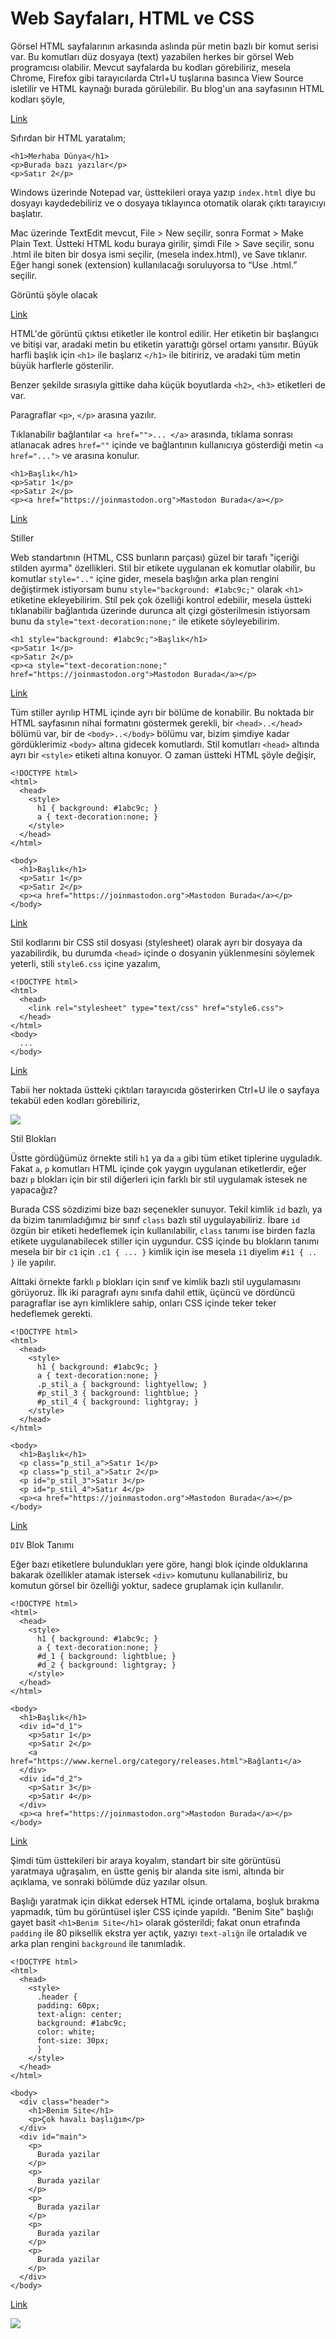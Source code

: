 # Web Sayfaları, HTML ve CSS

Görsel HTML sayfalarının arkasında aslında pür metin bazlı bir komut
serisi var. Bu komutları düz dosyaya (text) yazabilen herkes bir
görsel Web programcısı olabilir. Mevcut sayfalarda bu kodları
görebiliriz, mesela Chrome, Firefox gibi tarayıcılarda Ctrl+U
tuşlarına basınca View Source isletilir ve HTML kaynağı burada
görülebilir. Bu blog'un ana sayfasının HTML kodları şöyle,

[Link](web1.jpg)

Sıfırdan bir HTML yaratalım;

```
<h1>Merhaba Dünya</h1>
<p>Burada bazı yazılar</p>
<p>Satır 2</p>
```

Windows üzerinde Notepad var, üsttekileri oraya yazıp `index.html`
diye bu dosyayı kaydedebiliriz ve o dosyaya tıklayınca otomatik olarak
çıktı tarayıcıyı başlatır.

Mac üzerinde TextEdit mevcut, File > New seçilir, sonra Format > Make
Plain Text. Üstteki HTML kodu buraya girilir, şimdi File > Save seçilir,
sonu .html ile biten bir dosya ismi seçilir, (mesela index.html), ve Save
tıklanır. Eğer hangi sonek (extension) kullanılacağı soruluyorsa to
“Use .html.” seçilir.

Görüntü şöyle olacak

[Link](webtest1.html)

HTML'de görüntü çıktısı etiketler ile kontrol edilir. Her etiketin bir
başlangıcı ve bitişi var, aradaki metin bu etiketin yarattığı görsel
ortamı yansıtır. Büyük harfli başlık için `<h1>` ile başlarız `</h1>`
ile bitiririz, ve aradaki tüm metin büyük harflerle gösterilir.

Benzer şekilde sırasıyla gittike daha küçük boyutlarda `<h2>`, `<h3>`
etiketleri de var.

Paragraflar `<p>`, `</p>` arasına yazılır. 

Tıklanabilir bağlantılar `<a href="">... </a>` arasında, tıklama
sonrası atlanacak adres `href=""` içinde ve bağlantının kullanıcıya
gösterdiği metin `<a href="...">` ve </a> arasına konulur.

```
<h1>Başlık</h1>
<p>Satır 1</p>
<p>Satır 2</p>
<p><a href="https://joinmastodon.org">Mastodon Burada</a></p>
```

[Link](webtest2.html)

Stiller

Web standartının (HTML, CSS bunların parçası) güzel bir tarafı
"içeriği stilden ayırma" özellikleri. Stil bir etikete uygulanan ek
komutlar olabilir, bu komutlar `style=".."` içine gider, mesela
başlığın arka plan rengini değiştirmek istiyorsam bunu `style="background: #1abc9c;"`
olarak `<h1>` etiketine ekleyebilirim. Stil pek çok özelliği kontrol edebilir,
mesela üstteki tıklanabilir bağlantıda üzerinde durunca alt çizgi gösterilmesin
istiyorsam bunu da `style="text-decoration:none;"` ile etikete söyleyebilirim.

```
<h1 style="background: #1abc9c;">Başlık</h1>
<p>Satır 1</p>
<p>Satır 2</p>
<p><a style="text-decoration:none;" href="https://joinmastodon.org">Mastodon Burada</a></p>
```

[Link](webtest4.html)

Tüm stiller ayrılıp HTML içinde ayrı bir bölüme de konabilir. Bu noktada bir HTML
sayfasının nihai formatını göstermek gerekli, bir `<head>..</head>` bölümü var,
bir de `<body>..</body>` bölümu var, bizim şimdiye kadar gördüklerimiz `<body>`
altına gidecek komutlardı. Stil komutları `<head>` altında ayrı bir `<style>`
etiketi altına konuyor. O zaman üstteki HTML şöyle değişir,

```
<!DOCTYPE html>
<html>
  <head>
    <style>
      h1 { background: #1abc9c; }
      a { text-decoration:none; }
    </style>
  </head>
</html>

<body>
  <h1>Başlık</h1>
  <p>Satır 1</p>
  <p>Satır 2</p>
  <p><a href="https://joinmastodon.org">Mastodon Burada</a></p>
</body>
```

[Link](webtest5.html)


Stil kodlarını bir CSS stil dosyası (stylesheet) olarak ayrı bir dosyaya da
yazabilirdik, bu durumda `<head>` içinde o dosyanin yüklenmesini söylemek
yeterli, stili `style6.css` içine yazalım,

```
<!DOCTYPE html>
<html>
  <head>
    <link rel="stylesheet" type="text/css" href="style6.css">
  </head>
</html>
<body>
  ...
</body>
```

[Link](webtest6.html)

Tabii her noktada üstteki çıktıları tarayıcıda gösterirken Ctrl+U ile
o sayfaya tekabül eden kodları görebiliriz,

![](web2.jpg)

Stil Blokları

Üstte gördüğümüz örnekte stili `h1` ya da `a` gibi tüm etiket tiplerine
uyguladık. Fakat `a`, `p` komutları HTML içinde çok yaygın uygulanan
etiketlerdir, eğer bazı `p` blokları için bir stil diğerleri için
farklı bir stil uygulamak istesek ne yapacağız?

Burada CSS sözdizimi bize bazı seçenekler sunuyor. Tekil kimlik `id`
bazlı, ya da bizim tanımladığımız bir sınıf `class` bazlı stil
uygulayabiliriz. İbare `id` özgün bir etiketi hedeflemek için
kullanılabilir, `class` tanımı ise birden fazla etikete
uygulanabilecek stiller için uygundur.  CSS içinde bu blokların tanımı
mesela bir bir `c1` için `.c1 { ... }` kimlik için ise mesela `i1`
diyelim `#i1 { .. }` ile yapılır.

Alttaki örnekte farklı `p` blokları için sınıf ve kimlik bazlı stil
uygulamasını görüyoruz. İlk iki paragrafı aynı sınıfa dahil ettik,
üçüncü ve dördüncü paragraflar ise ayrı kimliklere sahip, onları
CSS içinde teker teker hedeflemek gerekti.

```
<!DOCTYPE html>
<html>
  <head>
    <style>
      h1 { background: #1abc9c; }
      a { text-decoration:none; }
      .p_stil_a { background: lightyellow; }
      #p_stil_3 { background: lightblue; }
      #p_stil_4 { background: lightgray; }
    </style>
  </head>
</html>

<body>
  <h1>Başlık</h1>
  <p class="p_stil_a">Satır 1</p>
  <p class="p_stil_a">Satır 2</p>
  <p id="p_stil_3">Satır 3</p>
  <p id="p_stil_4">Satır 4</p>
  <p><a href="https://joinmastodon.org">Mastodon Burada</a></p>
</body>
```

[Link](webtest7.html)

`DIV` Blok Tanımı

Eğer bazı etiketlere bulundukları yere göre, hangi blok içinde
olduklarına bakarak özellikler atamak istersek `<div>` komutunu
kullanabiliriz, bu komutun görsel bir özelliği yoktur, sadece gruplamak
için kullanılır.

```
<!DOCTYPE html>
<html>
  <head>
    <style>
      h1 { background: #1abc9c; }
      a { text-decoration:none; }
      #d_1 { background: lightblue; }
      #d_2 { background: lightgray; }
    </style>
  </head>
</html>

<body>
  <h1>Başlık</h1>
  <div id="d_1">
    <p>Satır 1</p>
    <p>Satır 2</p>
    <a href="https://www.kernel.org/category/releases.html">Bağlantı</a>
  </div>
  <div id="d_2">
    <p>Satır 3</p>
    <p>Satır 4</p>
  </div>
  <p><a href="https://joinmastodon.org">Mastodon Burada</a></p>
</body>
```

[Link](webtest8.html)

Şimdi tüm üsttekileri bir araya koyalım, standart bir site görüntüsü
yaratmaya uğraşalım, en üstte geniş bir alanda site ismi, altında bir
açıklama, ve sonraki bölümde düz yazılar olsun.

Başlığı yaratmak için dikkat edersek HTML içinde ortalama, boşluk
bırakma yapmadık, tüm bu görüntüsel işler CSS içinde yapıldı. "Benim
Site" başlığı gayet basit `<h1>Benim Site</h1>` olarak gösterildi;
fakat onun etrafında `padding` ile 80 piksellik ekstra yer açtık,
yazıyı `text-alığn` ile ortaladık ve arka plan rengini `background`
ile tanımladık.

```
<!DOCTYPE html>
<html>
  <head>
    <style>
      .header {
      padding: 60px;
      text-align: center;
      background: #1abc9c;
      color: white;
      font-size: 30px;
      }
    </style>
  </head>
</html>

<body>
  <div class="header">
    <h1>Benim Site</h1>
    <p>Çok havalı başlığım</p>
  </div>
  <div id="main">
    <p>
      Burada yazilar
    </p>
    <p>
      Burada yazilar
    </p>
    <p>
      Burada yazilar
    </p>
    <p>
      Burada yazilar
    </p>
    <p>
      Burada yazilar
    </p>
  </div>
</body>
```

[Link](webtest3.html)

![](web3.jpg)



